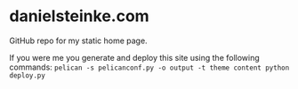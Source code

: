 # danielsteinke.com
 GitHub repo for my static home page.

If you were me you generate and deploy this site using the following commands:
``pelican -s pelicanconf.py -o output -t theme content
python deploy.py``

